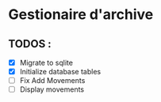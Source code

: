 # Gestionaire d'archive

## TODOS :

- [x] Migrate to sqlite
- [x] Initialize database tables
- [ ] Fix Add Movements 
- [ ] Display movements
